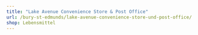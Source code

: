 ```yaml
---
title: "Lake Avenue Convenience Store & Post Office"
url: /bury-st-edmunds/lake-avenue-convenience-store-und-post-office/
shop: Lebensmittel
---
```

